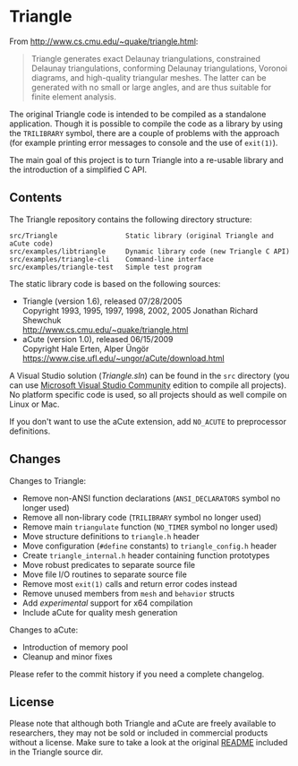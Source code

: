 Triangle
========

From http://www.cs.cmu.edu/~quake/triangle.html:
> Triangle generates exact Delaunay triangulations, constrained Delaunay triangulations, conforming Delaunay triangulations, Voronoi diagrams, and high-quality triangular meshes. The latter can be generated with no small or large angles, and are thus suitable for finite element analysis.

The original Triangle code is intended to be compiled as a standalone application. Though it is possible to compile the code as a library by using the `TRILIBRARY` symbol, there are a couple of problems with the approach (for example printing error messages to console and the use of `exit(1)`).

The main goal of this project is to turn Triangle into a re-usable library and the introduction of a simplified C API.

## Contents ##

The Triangle repository contains the following directory structure:

    src/Triangle                 Static library (original Triangle and aCute code)
    src/examples/libtriangle     Dynamic library code (new Triangle C API)
    src/examples/triangle-cli    Command-line interface
    src/examples/triangle-test   Simple test program

The static library code is based on the following sources:

- Triangle (version 1.6), released 07/28/2005  
  Copyright 1993, 1995, 1997, 1998, 2002, 2005 Jonathan Richard Shewchuk  
  http://www.cs.cmu.edu/~quake/triangle.html
- aCute (version 1.0), released 06/15/2009  
  Copyright Hale Erten, Alper Üngör  
  https://www.cise.ufl.edu/~ungor/aCute/download.html

A Visual Studio solution (*Triangle.sln*) can be found in the `src` directory (you can use [Microsoft Visual Studio Community](https://www.visualstudio.com/vs/community/) edition to compile all projects). No platform specific code is used, so all projects should as well compile on Linux or Mac.

If you don't want to use the aCute extension, add `NO_ACUTE` to preprocessor definitions.

## Changes ##

Changes to Triangle:

 - Remove non-ANSI function declarations (`ANSI_DECLARATORS` symbol no longer used)
 - Remove all non-library code (`TRILIBRARY` symbol no longer used)
 - Remove main `triangulate` function (`NO_TIMER` symbol no longer used)
 - Move structure definitions to `triangle.h` header
 - Move configuration (`#define` constants) to `triangle_config.h` header
 - Create `triangle_internal.h` header containing function prototypes
 - Move robust predicates to separate source file
 - Move file I/O routines to separate source file
 - Remove most ```exit(1)``` calls and return error codes instead
 - Remove unused members from `mesh` and `behavior` structs
 - Add *experimental* support for x64 compilation
 - Include aCute for quality mesh generation
 
Changes to aCute:

 - Introduction of memory pool
 - Cleanup and minor fixes

Please refer to the commit history if you need a complete changelog.

## License ##

Please note that although both Triangle and aCute are freely available to researchers, they may not be sold or included in commercial products without a license. Make sure to take a look at the original [README](https://github.com/wo80/Triangle/tree/master/src/Triangle) included in the Triangle source dir.
